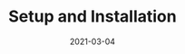---
title: "Setup and Installation"
description: "Setting up and installing Atom Rendering Engine"
date: 2021-03-04
toc: true
weight: 300
---